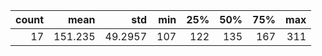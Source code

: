 |   count |    mean |     std |   min |   25% |   50% |   75% |   max |
|--------:|--------:|--------:|------:|------:|------:|------:|------:|
|      17 | 151.235 | 49.2957 |   107 |   122 |   135 |   167 |   311 |
